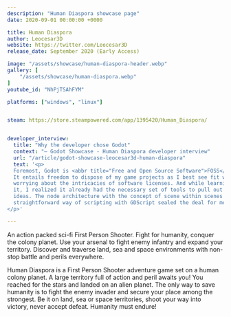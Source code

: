 ```yaml
---
description: "Human Diaspora showcase page"
date: 2020-09-01 00:00:00 +0000

title: Human Diaspora
author: Leocesar3D
website: https://twitter.com/Leocesar3D
release_date: September 2020 (Early Access)

image: "/assets/showcase/human-diaspora-header.webp"
gallery: [
	"/assets/showcase/human-diaspora.webp"
]
youtube_id: "NhPjTSAhFYM"

platforms: ["windows", "linux"]


steam: https://store.steampowered.com/app/1395420/Human_Diaspora/


developer_interview:
  title: "Why the developer chose Godot"
  context: "— Godot Showcase - Human Diaspora developer interview"
  url: "/article/godot-showcase-leocesar3d-human-diaspora"
  text: '<p>
  Foremost, Godot is <abbr title="Free and Open Source Software">FOSS</abbr>.
  It entails freedom to dispose of my game projects as I best see fit without
  worrying about the intricacies of software licenses. And while learning to use
  it, I realized it already had the necessary set of tools to pull out my game
  ideas. The node architecture with the concept of scene within scenes and the
  straightforward way of scripting with GDScript sealed the deal for me.
</p>'

---
```


<p>
  An action packed sci-fi First Person Shooter. Fight for humanity, conquer the
  colony planet. Use your arsenal to fight enemy infantry and expand your
  territory. Discover and traverse land, sea and space environments with
  non-stop battle and perils everywhere.
</p>
<p>
  Human Diaspora is a First Person Shooter adventure game set on a human colony
  planet. A large territory full of action and peril awaits you! You reached for
  the stars and landed on an alien planet. The only way to save humanity is to
  fight the enemy invader and secure your place among the strongest. Be it on
  land, sea or space territories, shoot your way into victory, never accept
  defeat. Humanity must endure!
</p>
